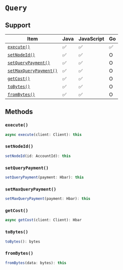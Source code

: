 # `Query`

## Support

| Item | Java | JavaScript | Go
| - | - | - | - |
| [`execute()`](#execute) | ✅ | ✅ | ✅
| [`setNodeId()`](#setnodeid) | ✅ | ✅ | O
| [`setQueryPayment()`](#setquerypayment) | ✅ | ✅ | O  
| [`setMaxQueryPayment()`](#setmaxquerypayment) | ✅ | ✅ | O
| [`getCost()`](#getcost) | ✅ | ✅ | O
| [`toBytes()`](#tobytes) | ✅ | ✅ | O
| [`fromBytes()`](#frombytes) | ✅ | ✅ | O

## Methods

### `execute()`

```typescript
async execute(client: Client): this
```

### `setNodeId()`

```typescript
setNodeId(id: AccountId): this
```

### `setQueryPayment()`

```typescript
setQueryPayment(payment: Hbar): this
```

### `setMaxQueryPayment()`

```typescript
setMaxQueryPayment(payment: Hbar): this
```

### `getCost()`

```typescript
async getCost(client: Client): Hbar
```

### `toBytes()`

```typescript
toBytes(): bytes
```

### `fromBytes()`

```typescript
fromBytes(data: bytes): this
```